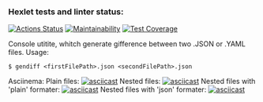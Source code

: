 ### Hexlet tests and linter status:
[![Actions Status](https://github.com/Boristhblade/frontend-project-lvl2/workflows/hexlet-check/badge.svg)](https://github.com/Boristhblade/frontend-project-lvl2/actions)
[![Maintainability](https://api.codeclimate.com/v1/badges/2b36c9f376b3582f4b8c/maintainability)](https://codeclimate.com/github/Boristhblade/frontend-project-lvl2/maintainability)
[![Test Coverage](https://api.codeclimate.com/v1/badges/2b36c9f376b3582f4b8c/test_coverage)](https://codeclimate.com/github/Boristhblade/frontend-project-lvl2/test_coverage)

Console utitite, whitch generate gifference between two .JSON or .YAML files.
Usage:
    
    $ gendiff <firstFilePath>.json <secondFilePath>.json

Asciinema:
  Plain files:
  [![asciicast](https://asciinema.org/a/S5dLSalb0ZKuqFzClZDYcN7mv.png)](https://asciinema.org/a/S5dLSalb0ZKuqFzClZDYcN7mv)
  Nested files:
  [![asciicast](https://asciinema.org/a/1B75jQXno9bpcm2hOAmMUpnnX.png)](https://asciinema.org/a/1B75jQXno9bpcm2hOAmMUpnnX)
  Nested files with 'plain' formater:
  [![asciicast](https://asciinema.org/a/3MIrSQEasr0tSN6shYyJyHPsr.png)](https://asciinema.org/a/3MIrSQEasr0tSN6shYyJyHPsr)
  Nested files with 'json' formater:
  [![asciicast](https://asciinema.org/a/RrmukZ1O5bfTWyEwPOdg4bTEP.png)](https://asciinema.org/a/RrmukZ1O5bfTWyEwPOdg4bTEP)
  




